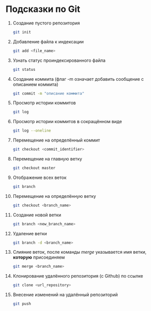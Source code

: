 # Подсказки по Git

1. Создание пустого репозитория
    ```sh
    git init
    ```
2. Добавление файла к индексации
    ```sh
    git add <file_name>
    ```
3. Узнать статус проиндексированного файла
    ```sh
    git status
    ```
4. Создание коммита (флаг -m означает добавить сообщение с описанием коммита)
    ```sh
    git commit -m "описание коммита"
    ```
5. Просмотр истории коммитов
    ```sh
    git log
    ```
6. Просмотр истории коммитов в сокращённом виде
    ```sh
    git log --oneline
    ```
7. Перемещение на определённый коммит
    ```sh
    git checkout <commit_identifier>
    ```
8. Перемещение на главную ветку
    ```sh
    git checkout master
    ```
9. Отображение всех веток
    ```sh
    git branch
    ```
10. Перемещение на определённую ветку
    ```sh
    git checkout <branch_name>
    ```
11. Создание новой ветки
    ```sh
    git branch <new_branch_name>
    ```
12. Удаление ветки
    ```sh
    git branch -d <branch_name>
    ```
13. Слияние веток, после команды *merge* указывается имя ветки, __которую__ присоединяем
    ```sh
    git merge <branch_name>
    ```
14. Клонирование удалённого репозитория (с Github) по ссылке
    ```sh
    git clone <url_repository>
    ```
15. Внесение изменений на удалённый репозиторий
    ```sh
    git push